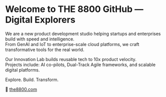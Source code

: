 # Welcome to THE 8800 GitHub — Digital Explorers

We are a new product development studio helping startups and enterprises build with speed and intelligence.  
From GenAI and IoT to enterprise-scale cloud platforms, we craft transformative tools for the real world.

Our Innovation Lab builds reusable tech to 10x product velocity.  
Projects include: AI co-pilots, Dual-Track Agile frameworks, and scalable digital platforms.

Explore. Build. Transform.  

🔗 [the8800.com](https://the8800.com)
